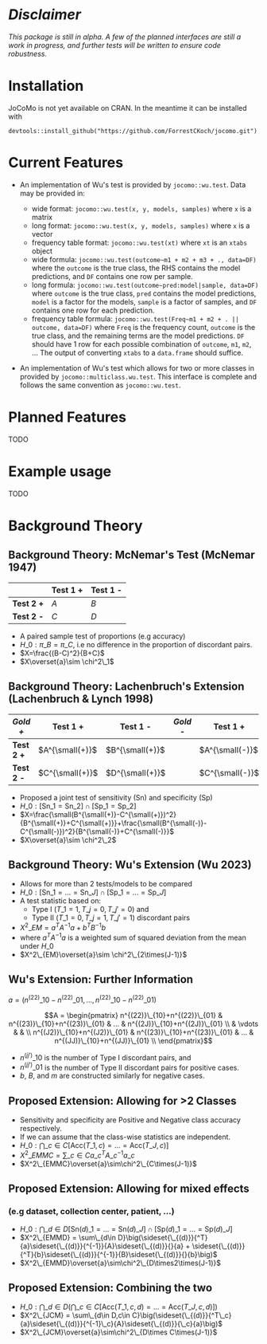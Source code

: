# *Disclaimer*
*This package is still in alpha. A few of the planned interfaces are still a work in progress, and further tests will be written to ensure code robustness.*

# Installation

JoCoMo is not yet available on CRAN. In the meantime it can be installed with

```
devtools::install_github("https://github.com/ForrestCKoch/jocomo.git")
```

# Current Features
- An implementation of Wu's test is provided by `jocomo::wu.test`. Data may be provided in:
  - wide format: `jocomo::wu.test(x, y, models, samples)` where `x` is a matrix
  - long format: `jocomo::wu.test(x, y, models, samples)` where `x` is a vector
  - frequency table format: `jocomo::wu.test(xt)` where `xt` is an `xtabs` object
  - wide formula: `jocomo::wu.test(outcome~m1 + m2 + m3 + ., data=DF)` where the `outcome` is the true class, the RHS contains the model predictions, and `DF` contains one row per sample.
  - long formula: `jocomo::wu.test(outcome~pred:model|sample, data=DF)` where `outcome` is the true class, `pred` contains the model predictions, `model` is a factor for the models, `sample` is a factor of samples, and `DF` contains one row for each prediction.
  - frequency table formula: `jocomo::wu.test(Freq~m1 + m2 + . || outcome, data=DF)` where `Freq` is the frequency count, `outcome` is the true class, and the remaining terms are the model predictions. `DF` should have 1 row for each possible combination of `outcome`, `m1`, `m2`, ... The output of converting `xtabs` to a `data.frame` should suffice.
  
- An implementation of Wu's test which allows for two or more classes in provided by `jocomo::multiclass.wu.test`.  This interface is complete and follows the same convention as `jocomo::wu.test`.

# Planned Features

TODO

# Example usage

TODO

# Background Theory

## Background Theory: McNemar's Test (McNemar 1947)

|              | **Test 1 +** | **Test 1 -** |
|--------------|--------------|--------------|
| **Test 2 +** | $A$          | $B$          |
| **Test 2 -** | $C$          | $D$          |

- A paired sample test of proportions (e.g accuracy)
- $H\_0:\pi\_B=\pi\_C$, i.e no difference in the proportion of discordant pairs.
- $X=\frac{(B-C)^2}{B+C}$
- $X\overset{a}\sim \chi^2\_1$

## Background Theory: Lachenbruch's Extension (Lachenbruch & Lynch 1998)
|   *Gold +*   | **Test 1 +** | **Test 1 -** |   *Gold -*   | **Test 1 +** | **Test 1 -** |
|--------------|--------------|--------------|--------------|--------------|--------------|
| **Test 2 +** | $A^{\small(+)}$    | $B^{\small(+)}$    |              | $A^{\small(-)}$    | $B^{\small(-)}$    |
| **Test 2 -** | $C^{\small(+)}$    | $D^{\small(+)}$    |              | $C^{\small(-)}$    | $D^{\small(-)}$    |

- Proposed a joint test of sensitivity (Sn) and specificity (Sp) 
- $H\_0: [\text{Sn}\_1=\text{Sn}\_2]\cap[\text{Sp}\_1=\text{Sp}\_2]$
- $X=\frac{\small(B^{\small(+)}-C^{\small(+)})^2}{B^{\small(+)}+C^{\small(+)}}+\frac{\small(B^{\small(-)}-C^{\small(-)})^2}{B^{\small(-)}+C^{\small(-)}}$
- $X\overset{a}\sim \chi^2\_2$

## Background Theory: Wu's Extension (Wu 2023)

- Allows for more than 2 tests/models to be compared
- $H\_0: [\text{Sn}\_1=...=\text{Sn}\_J]\cap[\text{Sp}\_1=...=\text{Sp}\_J]$
- A test statistic based on:
  - Type I $(T\_1=1, T\_j=0, T\_{j'}=0)$ and
  - Type II $(T\_1=0, T\_j=1, T\_{j'}=1)$ discordant pairs
- $X^2\_{EM} = a^TA^{-1}a + b^TB^{-1}b$
- where $a^TA^{-1}a$ is a weighted sum of squared deviation from the mean under $H\_0$
- $X^2\_{EM}\overset{a}\sim \chi^2\_{2\times(J-1)}$

## Wu's Extension: Further Information

$a = (n^{(22)}\_{10}-n^{(22)}\_{01}, ..., n^{(22)}\_{10}-n^{(22)}\_{01})$ 

$$A = \begin{pmatrix} n^{(22)}\_{10}+n^{(22)}\_{01} & n^{(23)}\_{10}+n^{(23)}\_{01} & ... & n^{(2J)}\_{10}+n^{(2J)}\_{01} \\
& \vdots & & \\
n^{(J2)}\_{10}+n^{(J2)}\_{01} & n^{(23)}\_{10}+n^{(23)}\_{01} & ... & n^{(JJ)}\_{10}+n^{(JJ)}\_{01} \\
\end{pmatrix}$$ 

- $n^{(jj')}\_{10}$ is the number of Type I discordant pairs, and
- $n^{(jj')}\_{01}$ is the number of Type II discordant pairs for positive cases.
- $b$, $B$, and $m$ are constructed similarly for negative cases.

## Proposed Extension: Allowing for >2 Classes

- Sensitivity and specificity are Positive and Negative class accuracy respectively.
- If we can assume that the class-wise statistics are independent.
- $H\_0: \bigcap\_{c\in C} \big[\text{Acc}(T\_1,c)=...=\text{Acc}(T\_J,c)\big]$
- $X^2\_{EMMC} = \sum\_{c\in C}a\_c^TA\_c^{-1}a\_c$
- $X^2\_{EMMC}\overset{a}\sim\chi^2\_{C\times(J-1)}$

## Proposed Extension: Allowing for mixed effects
### (e.g dataset, collection center, patient, ...)
- $H\_0: \bigcap\_{d\in D} [\text{Sn}(d)\_1=...=\text{Sn}(d)\_J]\cap[\text{Sp}(d)\_1=...=\text{Sp}(d)\_J]$
- $X^2\_{EMMD} = \sum\_{d\in D}\big(\sideset{\_{(d)}}{^T}{a}\sideset{\_{(d)}}{^{-1}}{A}\sideset{\_{(d)}}{}{a} + \sideset{\_{(d)}}{^T}{b}\sideset{\_{(d)}}{^{-1}}{B}\sideset{\_{(d)}}{}{b}\big)$
- $X^2\_{EMMD}\overset{a}\sim\chi^2\_{D\times2\times(J-1)}$

## Proposed Extension: Combining the two 
- $H\_0: \bigcap\_{d\in D}\Big(\bigcap\_{c\in C} \big[\text{Acc}(T\_1,c,d)=...=\text{Acc}(T\_J,c,d)\big]\Big)$
- $X^2\_{JCM} = \sum\_{d\in D,c\in C}\big(\sideset{\_{(d)}}{^T\_c}{a}\sideset{\_{(d)}}{^{-1}\_c}{A}\sideset{\_{(d)}}{\_c}{a}\big)$
- $X^2\_{JCM}\overset{a}\sim\chi^2\_{D\times C\times(J-1)}$
